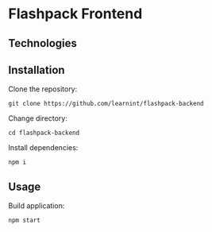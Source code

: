 # Flashpack Frontend

## Technologies


## Installation

Clone the repository:
```
git clone https://github.com/learnint/flashpack-backend
```
Change directory:
```
cd flashpack-backend
```
Install dependencies:
```
npm i
```

## Usage

Build application:
```
npm start
```
